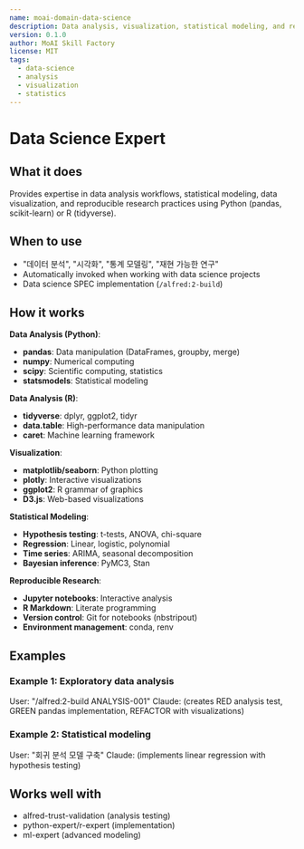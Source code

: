 ```yaml
---
name: moai-domain-data-science
description: Data analysis, visualization, statistical modeling, and reproducible research workflows
version: 0.1.0
author: MoAI Skill Factory
license: MIT
tags:
  - data-science
  - analysis
  - visualization
  - statistics
---
```


# Data Science Expert

## What it does

Provides expertise in data analysis workflows, statistical modeling, data visualization, and reproducible research practices using Python (pandas, scikit-learn) or R (tidyverse).

## When to use

- "데이터 분석", "시각화", "통계 모델링", "재현 가능한 연구"
- Automatically invoked when working with data science projects
- Data science SPEC implementation (`/alfred:2-build`)

## How it works

**Data Analysis (Python)**:
- **pandas**: Data manipulation (DataFrames, groupby, merge)
- **numpy**: Numerical computing
- **scipy**: Scientific computing, statistics
- **statsmodels**: Statistical modeling

**Data Analysis (R)**:
- **tidyverse**: dplyr, ggplot2, tidyr
- **data.table**: High-performance data manipulation
- **caret**: Machine learning framework

**Visualization**:
- **matplotlib/seaborn**: Python plotting
- **plotly**: Interactive visualizations
- **ggplot2**: R grammar of graphics
- **D3.js**: Web-based visualizations

**Statistical Modeling**:
- **Hypothesis testing**: t-tests, ANOVA, chi-square
- **Regression**: Linear, logistic, polynomial
- **Time series**: ARIMA, seasonal decomposition
- **Bayesian inference**: PyMC3, Stan

**Reproducible Research**:
- **Jupyter notebooks**: Interactive analysis
- **R Markdown**: Literate programming
- **Version control**: Git for notebooks (nbstripout)
- **Environment management**: conda, renv

## Examples

### Example 1: Exploratory data analysis
User: "/alfred:2-build ANALYSIS-001"
Claude: (creates RED analysis test, GREEN pandas implementation, REFACTOR with visualizations)

### Example 2: Statistical modeling
User: "회귀 분석 모델 구축"
Claude: (implements linear regression with hypothesis testing)

## Works well with

- alfred-trust-validation (analysis testing)
- python-expert/r-expert (implementation)
- ml-expert (advanced modeling)
